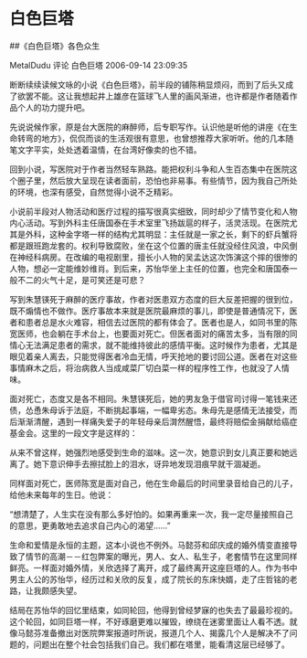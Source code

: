 # 白色巨塔

##《白色巨塔》各色众生

MetalDudu 评论 白色巨塔   2006-09-14 23:09:35

断断续续读候文咏的小说《白色巨塔》，前半段的铺陈稍显烦闷，而到了后头又成了欲罢不能。这让我想起井上雄彦在篮球飞人里的画风渐进，也许都是作者随着作品个人的功力提升吧。

先说说候作家，原是台大医院的麻醉师，后专职写作。认识他是听他的讲座《在生命转弯的地方》，侃侃而谈的生活观很有意思，也曾想推荐大家听听。他的几本随笔文字平实，处处透着温情，在台湾好像卖的也不错。

回到小说，写医院对于作者当然轻车熟路。能把权利斗争和人生百态集中在医院这个圈子里，然后放大呈现在读者面前，恐怕也非易事。有些情节，因为我自己所处的环境，也深有感受，自然觉得小说不乏精彩。

小说前半段对人物活动和医疗过程的描写很真实细致，同时却少了情节变化和人物内心活动。写到外科主任唐国泰在手术室里飞扬跋扈的样子，活灵活现。在医院尤其是外科，这种金字塔一样的结构尤其明显：主任就是一家之长，剩下的虾兵蟹将都是跟班跑龙套的。权利导致腐败，坐在这个位置的唐主任就没经住风浪，中风倒在神经科病房。在改编的电视剧里，擅长小人物的吴孟达这次饰演这个摔的很惨的人物，想必一定能维妙维肖。到后来，苏怡华坐上主任的位置，也完全和唐国泰一般不二的火气十足，是可笑还是可悲？

写到朱慧锳死于麻醉的医疗事故，作者对医患双方态度的巨大反差把握的很到位，既不煽情也不做作。医疗事故本来就是医院最麻烦的事儿，即使是普通情况下，医者和患者总是水火难容，相信去过医院的都有体会了。医者也是人，如同书里的陈宽医师，也会躺在手术台上，也要面对死亡。但医者面对的痛苦太多，当有限的同情心无法满足患者的需求，就不能维持彼此的感情平衡。这时候作为患者，尤其是眼见着亲人离去，只能觉得医者冷血无情，呼天抢地的要讨回公道。医者在对这些事情麻木之后，将治病救人当成咸菜厂切白菜一样的程序性工作，也就没了人情味。

面对死亡，态度又是各不相同。朱慧锳死后，她的男友急于借官司讨得一笔钱来还债，怂恿朱母诉于法庭，不断挑起事端，一幅卑劣态。朱母先是感情无法接受，而后渐渐清醒，遇到一样痛失爱子的年轻母亲后潸然醒悟，最终将赔偿金捐献给癌症基金会。这里的一段文字是这样的：

从来不曾这样，她强烈地感受到生命的滋味。这一次，她意识到女儿真正要和她远离了。她下意识伸手去擦拭脸上的泪水，讶异地发现泪痕早就干涸凝逝。

同样面对死亡，医师陈宽是面对自己，他在生命最后的时间里录音给自己的儿子，给他未来每年的生日。他说：

“想清楚了，人生实在没有那么多好怕的。如果再重来一次，我一定尽量接照自己的意思，更勇敢地去追求自己内心的渴望……”

生命和爱情是永恒的主题，这本小说也不例外。马懿芬和邱庆成的婚外情变直接导致了情节的高潮－－红包弊案的曝光，男人、女人、私生子，老套情节在这里同样鲜亮。一样面对婚外情，关欣选择了离开，成了最终离开这座巨塔的人。作为书中男主人公的苏怡华，经历过和关欣的反复，成了院长的东床快婿，走了庄哲铭的老路，让我颇感失望。

结局在苏怡华的回忆里结束，如同轮回，他得到曾经梦寐的也失去了最最珍视的。这个轮回，如同巨塔一样，不好琢磨更难以摧毁，缭绕在迷雾里面让人看不透。就像马懿芬准备撤出对医院弊案报道时所说，报道几个人、揭露几个人是解决不了问题的，问题出在整个社会包括我们自己。我们都在塔里，能看清这层已经够了。

